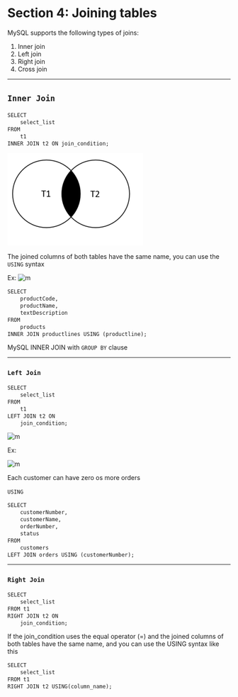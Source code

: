 # Section 4: Joining tables

MySQL supports the following types of joins:

1. Inner join
2. Left join
3. Right join
4. Cross join

---

## ```Inner Join ```

    SELECT 
        select_list
    FROM 
        t1
    INNER JOIN t2 ON join_condition;

![m](https://github.com/Toeeeee/Database/blob/main/Images/Screenshot%20from%202023-01-09%2011-44-41.png?raw=true)


The joined columns of both tables have the same name, you can use the ```USING``` syntax

Ex: 
![m](https://github.com/Toeeeee/MySQL/blob/main/Images/Screenshot%20from%202023-01-09%2015-07-00.png?raw=true)

    SELECT 
        productCode, 
        productName, 
        textDescription
    FROM
        products
    INNER JOIN productlines USING (productline);

MySQL INNER JOIN with ```GROUP BY``` clause 


---


### ```Left Join```

    SELECT 
        select_list
    FROM
        t1
    LEFT JOIN t2 ON 
        join_condition;


![m](https://github.com/Toeeeee/MySQL/blob/main/Images/Screenshot%20from%202023-01-09%2015-34-19.png?raw=true)

Ex: 

![m](https://github.com/Toeeeee/MySQL/blob/main/Images/Screenshot%20from%202023-01-09%2015-36-40.png?raw=true)

Each customer can have zero os more orders 

```USING```

    SELECT
        customerNumber,
        customerName,
        orderNumber,
        status
    FROM
        customers
    LEFT JOIN orders USING (customerNumber);


----

### ```Right Join```

    SELECT 
        select_list
    FROM t1
    RIGHT JOIN t2 ON 
        join_condition;
    
If the join_condition uses the equal operator (=) and the joined columns of both tables have the same name, and you can use the USING syntax like this

    SELECT 
        select_list
    FROM t1
    RIGHT JOIN t2 USING(column_name);

    
